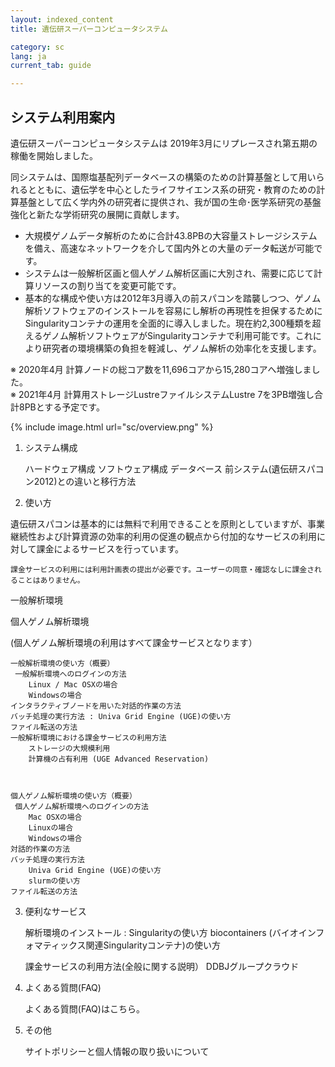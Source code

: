 ```yaml
---
layout: indexed_content
title: 遺伝研スーパーコンピュータシステム

category: sc
lang: ja
current_tab: guide

---
```


## システム利用案内

遺伝研スーパーコンピュータシステムは 2019年3月にリプレースされ第五期の稼働を開始しました。

同システムは、国際塩基配列データベースの構築のための計算基盤として用いられるとともに、遺伝学を中心としたライフサイエンス系の研究・教育のための計算基盤として広く学内外の研究者に提供され、我が国の生命･医学系研究の基盤強化と新たな学術研究の展開に貢献します。

- 大規模ゲノムデータ解析のために合計43.8PBの大容量ストレージシステムを備え、高速なネットワークを介して国内外との大量のデータ転送が可能です。
- システムは一般解析区画と個人ゲノム解析区画に大別され、需要に応じて計算リソースの割り当てを変更可能です。
- 基本的な構成や使い方は2012年3月導入の前スパコンを踏襲しつつ、ゲノム解析ソフトウェアのインストールを容易にし解析の再現性を担保するためにSingularityコンテナの運用を全面的に導入しました。現在約2,300種類を超えるゲノム解析ソフトウェアがSingularityコンテナで利用可能です。これにより研究者の環境構築の負担を軽減し、ゲノム解析の効率化を支援します。

※ 2020年4月 計算ノードの総コア数を11,696コアから15,280コアへ増強しました。<br>
※ 2021年4月 計算用ストレージLustreファイルシステムLustre 7を3PB増強し合計8PBとする予定です。


 
{% include image.html url="sc/overview.png" %}



1. システム構成

    ハードウェア構成
    ソフトウェア構成
    データベース
    前システム(遺伝研スパコン2012)との違いと移行方法

2. 使い方

 遺伝研スパコンは基本的には無料で利用できることを原則としていますが、事業継続性および計算資源の効率的利用の促進の観点から付加的なサービスの利用に対して課金によるサービスを行っています。

    課金サービスの利用には利用計画表の提出が必要です。ユーザーの同意・確認なしに課金されることはありません。

一般解析環境 	

個人ゲノム解析環境

(個人ゲノム解析環境の利用はすべて課金サービスとなります）

    一般解析環境の使い方（概要）
     一般解析環境へのログインの方法
        Linux / Mac OSXの場合
        Windowsの場合
    インタラクティブノードを用いた対話的作業の方法
    バッチ処理の実行方法 : Univa Grid Engine (UGE)の使い方
    ファイル転送の方法
    一般解析環境における課金サービスの利用方法
        ストレージの大規模利用
        計算機の占有利用 (UGE Advanced Reservation)

	

    個人ゲノム解析環境の使い方（概要）
     個人ゲノム解析環境へのログインの方法
        Mac OSXの場合
        Linuxの場合
        Windowsの場合
    対話的作業の方法
    バッチ処理の実行方法
        Univa Grid Engine (UGE)の使い方
        slurmの使い方
    ファイル転送の方法

 

 
3. 便利なサービス

    解析環境のインストール : Singularityの使い方
    biocontainers (バイオインフォマティックス関連Singularityコンテナ)の使い方

 

    課金サービスの利用方法(全般に関する説明）
    DDBJグループクラウド

 

 
4. よくある質問(FAQ)

    よくある質問(FAQ)はこちら。

5. その他

    サイトポリシーと個人情報の取り扱いについて

